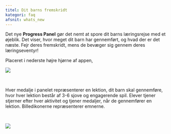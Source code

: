 ```yaml
---
titel: Dit barns fremskridt
kategori: faq
afsnit: whats_new
---
```

Det nye **Progress Panel** gør det nemt at spore dit barns læringsrejse med et øjeblik. Det viser, hvor meget dit barn har gennemført, og hvad der er det næste. Fejr deres fremskridt, mens de bevæger sig gennem deres læringseventyr!


Placeret i nederste højre hjørne af appen,


  
![](https://help.Studycat.com/hc/article_attachments/40392758902553)


 


Hver medalje i panelet repræsenterer en lektion, dit barn skal gennemføre, hvor hver lektion består af 3-6 sjove og engagerende spil. Elever tjener stjerner efter hver aktivitet og tjener medaljer, når de gennemfører en lektion. Billedikonerne repræsenterer emnerne.


 


![](https://help.Studycat.com/hc/article_attachments/40392758904601)